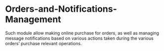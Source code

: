 # Orders-and-Notifications-Management
Such module allow making online purchase for orders, as well as managing message notifications based on various actions taken during the various orders’ purchase relevant operations.
